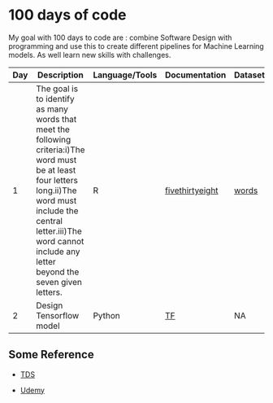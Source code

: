 
# 100 days of code

My goal with 100 days to code are : combine Software Design with programming and use this to create different pipelines for Machine Learning models. As well learn new skills with challenges.


| Day  | Description| Language/Tools  | Documentation | Dataset | Difficulty |Code|
| ---- | -----------| --------------- | ------------- | ------- | ---------- |----|
|   1  |The goal is to identify as many words that meet the following criteria:i)The word must be at least four letters long.ii)The word must include the central letter.iii)The word cannot include any letter beyond the seven given letters.|R|[fivethirtyeight](https://fivethirtyeight.com/features/can-you-solve-the-vexing-vexillology/)|[words](https://norvig.com/ngrams/enable1.txt)|⭐️⭐️⭐️|[Code](https://github.com/carlosjimenez88M/100-days-of-code/blob/master/1/puzzle.r)|
|   2  |Design Tensorflow model|Python|[TF](https://www.tensorflow.org/resources/libraries-extensions)|NA|⭐️|[Code](https://github.com/carlosjimenez88M/100-days-of-code/blob/master/2/simple_nn.py)|



##  Some Reference

* [TDS](https://medium.com/swlh/a-complete-guide-to-learn-data-science-in-100-days-8c6557154102)

* [Udemy](https://www.udemy.com/course/100-days-of-code/)

